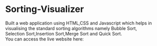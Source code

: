 # Sorting-Visualizer
Built a web application using HTML,CSS and Javascript which helps in visualising the standard sorting algorithms namely Bubble Sort,<br>
Selection Sort,Insertion Sort,Merge Sort and Quick Sort.<br>
You can access the live website here: 

